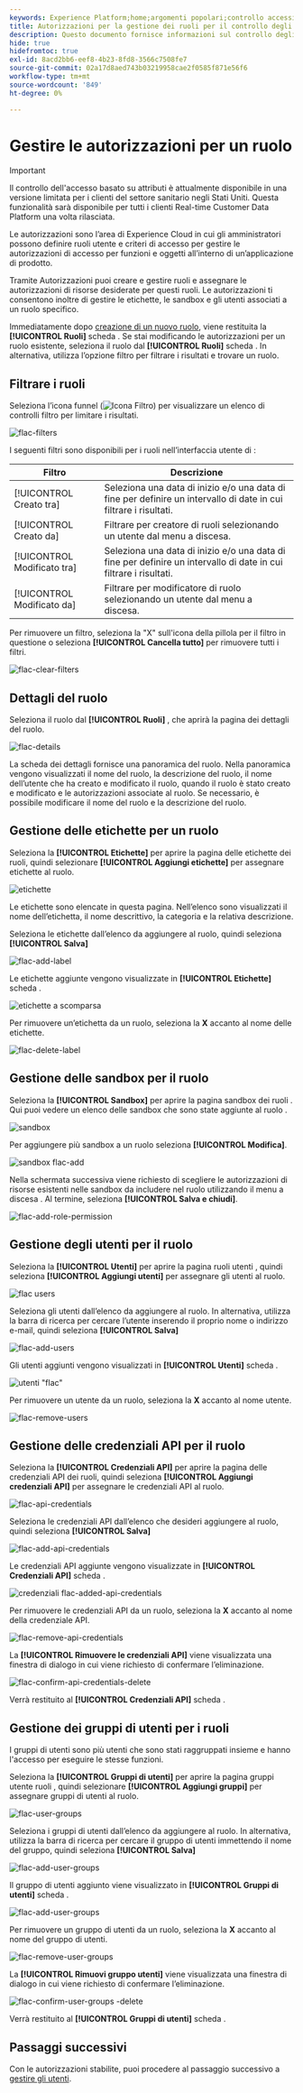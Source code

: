 ```yaml
---
keywords: Experience Platform;home;argomenti popolari;controllo accessi;controllo accessi basato su attributi;ABAC
title: Autorizzazioni per la gestione dei ruoli per il controllo degli accessi basato su attributi
description: Questo documento fornisce informazioni sul controllo degli accessi basato sugli attributi in Adobe Experience Platform
hide: true
hidefromtoc: true
exl-id: 8acd2bb6-eef8-4b23-8fd8-3566c7508fe7
source-git-commit: 02a17d8aed743b03219958cae2f0585f871e56f6
workflow-type: tm+mt
source-wordcount: '849'
ht-degree: 0%

---
```


# Gestire le autorizzazioni per un ruolo

>[!IMPORTANT]
>
>Il controllo dell&#39;accesso basato su attributi è attualmente disponibile in una versione limitata per i clienti del settore sanitario negli Stati Uniti. Questa funzionalità sarà disponibile per tutti i clienti Real-time Customer Data Platform una volta rilasciata.

Le autorizzazioni sono l’area di Experience Cloud in cui gli amministratori possono definire ruoli utente e criteri di accesso per gestire le autorizzazioni di accesso per funzioni e oggetti all’interno di un’applicazione di prodotto.

Tramite Autorizzazioni puoi creare e gestire ruoli e assegnare le autorizzazioni di risorse desiderate per questi ruoli. Le autorizzazioni ti consentono inoltre di gestire le etichette, le sandbox e gli utenti associati a un ruolo specifico.

Immediatamente dopo [creazione di un nuovo ruolo](#create-a-new-role), viene restituita la **[!UICONTROL Ruoli]** scheda . Se stai modificando le autorizzazioni per un ruolo esistente, seleziona il ruolo dal **[!UICONTROL Ruoli]** scheda . In alternativa, utilizza l’opzione filtro per filtrare i risultati e trovare un ruolo.

## Filtrare i ruoli

Seleziona l’icona funnel (![Icona Filtro](../../images/icon.png)) per visualizzare un elenco di controlli filtro per limitare i risultati.

![flac-filters](../../images/flac-ui/flac-filters.png)

I seguenti filtri sono disponibili per i ruoli nell’interfaccia utente di :

| Filtro | Descrizione |
| --- | --- |
| [!UICONTROL Creato tra] | Seleziona una data di inizio e/o una data di fine per definire un intervallo di date in cui filtrare i risultati. |
| [!UICONTROL Creato da] | Filtrare per creatore di ruoli selezionando un utente dal menu a discesa. |
| [!UICONTROL Modificato tra] | Seleziona una data di inizio e/o una data di fine per definire un intervallo di date in cui filtrare i risultati. |
| [!UICONTROL Modificato da] | Filtrare per modificatore di ruolo selezionando un utente dal menu a discesa. |

Per rimuovere un filtro, seleziona la &quot;X&quot; sull&#39;icona della pillola per il filtro in questione o seleziona **[!UICONTROL Cancella tutto]** per rimuovere tutti i filtri.

![flac-clear-filters](../../images/flac-ui/flac-clear-filters.png)

## Dettagli del ruolo

Seleziona il ruolo dal **[!UICONTROL Ruoli]** , che aprirà la pagina dei dettagli del ruolo.

![flac-details](../../images/flac-ui/flac-details.png)

La scheda dei dettagli fornisce una panoramica del ruolo. Nella panoramica vengono visualizzati il nome del ruolo, la descrizione del ruolo, il nome dell’utente che ha creato e modificato il ruolo, quando il ruolo è stato creato e modificato e le autorizzazioni associate al ruolo. Se necessario, è possibile modificare il nome del ruolo e la descrizione del ruolo.

## Gestione delle etichette per un ruolo

Seleziona la **[!UICONTROL Etichette]** per aprire la pagina delle etichette dei ruoli, quindi selezionare **[!UICONTROL Aggiungi etichette]** per assegnare etichette al ruolo.

![etichette](../../images/flac-ui/flac-labels.png)

Le etichette sono elencate in questa pagina. Nell’elenco sono visualizzati il nome dell’etichetta, il nome descrittivo, la categoria e la relativa descrizione.

Seleziona le etichette dall’elenco da aggiungere al ruolo, quindi seleziona **[!UICONTROL Salva]**

![flac-add-label](../../images/flac-ui/flac-add-labels.png)

Le etichette aggiunte vengono visualizzate in **[!UICONTROL Etichette]** scheda .

![etichette a scomparsa](../../images/flac-ui/flac-added-labels.png)

Per rimuovere un’etichetta da un ruolo, seleziona la **X** accanto al nome delle etichette.

![flac-delete-label](../../images/flac-ui/flac-delete-labels.png)

## Gestione delle sandbox per il ruolo

Seleziona la **[!UICONTROL Sandbox]** per aprire la pagina sandbox dei ruoli . Qui puoi vedere un elenco delle sandbox che sono state aggiunte al ruolo .

![sandbox](../../images/flac-ui/flac-sandboxes.png)

Per aggiungere più sandbox a un ruolo seleziona **[!UICONTROL Modifica]**.

![sandbox flac-add](../../images/flac-ui/flac-add-sandboxes.png)

Nella schermata successiva viene richiesto di scegliere le autorizzazioni di risorse esistenti nelle sandbox da includere nel ruolo utilizzando il menu a discesa . Al termine, seleziona **[!UICONTROL Salva e chiudi]**.

![flac-add-role-permission](../../images/flac-ui/flac-add-role-permission.png)

## Gestione degli utenti per il ruolo

Seleziona la **[!UICONTROL Utenti]** per aprire la pagina ruoli utenti , quindi seleziona **[!UICONTROL Aggiungi utenti]** per assegnare gli utenti al ruolo.

![flac users](../../images/flac-ui/flac-users.png)

Seleziona gli utenti dall’elenco da aggiungere al ruolo. In alternativa, utilizza la barra di ricerca per cercare l’utente inserendo il proprio nome o indirizzo e-mail, quindi seleziona **[!UICONTROL Salva]**

![flac-add-users](../../images/flac-ui/flac-add-users.png)

Gli utenti aggiunti vengono visualizzati in **[!UICONTROL Utenti]** scheda .

![utenti &quot;flac&quot;](../../images/flac-ui/flac-added-users.png)

Per rimuovere un utente da un ruolo, seleziona la **X** accanto al nome utente.

![flac-remove-users](../../images/flac-ui/flac-remove-users.png)

## Gestione delle credenziali API per il ruolo

Seleziona la **[!UICONTROL Credenziali API]** per aprire la pagina delle credenziali API dei ruoli, quindi seleziona **[!UICONTROL Aggiungi credenziali API]** per assegnare le credenziali API al ruolo.

![flac-api-credentials](../../images/flac-ui/flac-api-credentials.png)

Seleziona le credenziali API dall’elenco che desideri aggiungere al ruolo, quindi seleziona **[!UICONTROL Salva]**

![flac-add-api-credentials](../../images/flac-ui/flac-add-api-credentials.png)

Le credenziali API aggiunte vengono visualizzate in **[!UICONTROL Credenziali API]** scheda .

![credenziali flac-added-api-credentials](../../images/flac-ui/flac-added-api-credentials.png)

Per rimuovere le credenziali API da un ruolo, seleziona la **X** accanto al nome della credenziale API.

![flac-remove-api-credentials](../../images/flac-ui/flac-remove-api-credentials.png)

La **[!UICONTROL Rimuovere le credenziali API]** viene visualizzata una finestra di dialogo in cui viene richiesto di confermare l’eliminazione.

![flac-confirm-api-credentials-delete](../../images/flac-ui/flac-confirm-api-credentials-delete.png)

Verrà restituito al **[!UICONTROL Credenziali API]** scheda .

## Gestione dei gruppi di utenti per i ruoli

I gruppi di utenti sono più utenti che sono stati raggruppati insieme e hanno l&#39;accesso per eseguire le stesse funzioni.

Seleziona la **[!UICONTROL Gruppi di utenti]** per aprire la pagina gruppi utente ruoli , quindi selezionare **[!UICONTROL Aggiungi gruppi]** per assegnare gruppi di utenti al ruolo.

![flac-user-groups](../../images/flac-ui/flac-user-groups.png)

Seleziona i gruppi di utenti dall’elenco da aggiungere al ruolo. In alternativa, utilizza la barra di ricerca per cercare il gruppo di utenti immettendo il nome del gruppo, quindi seleziona **[!UICONTROL Salva]**

![flac-add-user-groups](../../images/flac-ui/flac-add-user-groups.png)

Il gruppo di utenti aggiunto viene visualizzato in **[!UICONTROL Gruppi di utenti]** scheda .

![flac-add-user-groups](../../images/flac-ui/flac-added-user-groups.png)

Per rimuovere un gruppo di utenti da un ruolo, seleziona la **X** accanto al nome del gruppo di utenti.

![flac-remove-user-groups](../../images/flac-ui/flac-remove-user-groups.png)

La **[!UICONTROL Rimuovi gruppo utenti]** viene visualizzata una finestra di dialogo in cui viene richiesto di confermare l’eliminazione.

![flac-confirm-user-groups -delete](../../images/flac-ui/flac-confirm-user-groups-delete.png)

Verrà restituito al **[!UICONTROL Gruppi di utenti]** scheda .

## Passaggi successivi

Con le autorizzazioni stabilite, puoi procedere al passaggio successivo a [gestire gli utenti](users.md).
